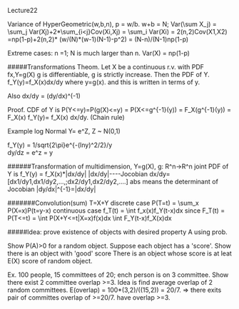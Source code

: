 Lecture22 

Variance of HyperGeometric(w,b,n),
p = w/b. w+b = N; 
Var(\sum X_j) = \sum_j Var(Xj)+2*\sum_{i<j}Cov(Xi,Xj)
= \sum_i Var(Xi) = 2(n,2)Cov(X1,X2) 
=np(1-p)+2(n,2)* (w/(N)*(w-1)(N-1)-p^2) 
= (N-n)/(N-1)np(1-p)

Extreme cases: n =1; 
N is much larger than n. 
Var(X) = np(1-p) 

#####Transformations
Theom. Let X be a continuous r.v. with PDF fx,Y=g(X) 
g is differentiable, g is strictly increase. 
Then the PDF of Y. 
f_Y(y)=f_X(x)dx/dy where y=g(x). 
and this is written in terms of y. 

Also dx/dy = (dy/dx)^(-1)

Proof. 
CDF of Y is P(Y<=y)=P(g(X)<=y) 
                   = P(X<=g^{-1}(y))
                   = F_X(g^{-1}(y))
                   = F_X(x)
f_Y(y)= f_X(x) dx/dy. (Chain rule)

Example log Normal Y= e^Z, Z ~ N(0,1)

f_Y(y) = 1/sqrt{2\pi}e^{-(lny)^2/2}/y  
dy/dz = e^z = y 


######Transformation of multidimension, 
Y=g(X), g: R^n->R^n 
joint PDF of Y is f_Y(y) = f_X(x)*|dx/dy| 
|dx/dy|----Jocobian
dx/dy=[dx1/dy1,dx1/dy2,...,;dx2/dy1,dx2/dy2,....]
abs means the determinant of Jocobian 
|dy/dx|^{-1}=|dx/dy| 

#######Convolution(sum) T=X+Y 
discrete case 
P(T=t) = \sum_x P(X=x)P(t=y-x)
continuous case 
f_T(t) = \int f_x(x)f_Y(t-x)dx 
since F_T(t) = P(T<=t) = \int P(X+Y<=t|X=x)f(x)dx 
\int F_Y(t-x)f_X(x)dx 

#####Idea: prove existence of objects with desired property A
using prob. 

Show P(A)>0 for a random object. 
Suppose each object has a 'score'. Show there is an object with 'good' score 
There is an object whose score is at leat E(X) score of random object. 

Ex. 100 people, 15 committees of 20; ench person is on 3 committee. Show there exist 2 committee overlap >=3. 
Idea is find average overlap of 2 random committees. 
E(overlap) = 100*(3,2)/((15,2)) = 20/7. 
=> there exits pair of committes overlap of >=20/7. 
have overlap >=3. 






















